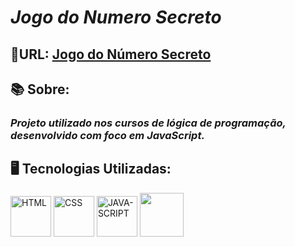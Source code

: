 <html>
 <body>
<h1><em>Jogo do Numero Secreto</em></h1>
<h2>🚀URL: <a href="https://jogo-numero-secreto-eta-lemon.vercel.app">Jogo do Número Secreto</a></h2>
<h2>📚 Sobre:</h2>
<h3><em>Projeto utilizado nos cursos de lógica de programação, desenvolvido com foco em JavaScript.</em></h3>
<h2>🖥️ Tecnologias Utilizadas:</h2>
  <p align="left">
<img src="https://cdn.jsdelivr.net/gh/devicons/devicon/icons/html5/html5-original.svg" alt="HTML" width="65" height="65" />
<img src="https://cdn.jsdelivr.net/gh/devicons/devicon/icons/css3/css3-original.svg" alt="CSS" width="65" height="65" />
     <img src="https://cdn.jsdelivr.net/gh/devicons/devicon/icons/javascript/javascript-original.svg" alt="JAVA-SCRIPT" width="65" height="65"/>
 <img src="https://github.com/Carolimaa/JogoNumeroSecreto/assets/147013127/bf3adbf3-a851-446e-beb1-16cfcde52f5f width="70" height="70"/> 
  </p>
 </body>
</html>

